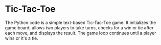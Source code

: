 # Tic-Tac-Toe
The Python code is a simple text-based Tic-Tac-Toe game. It initializes the game board, allows two players to take turns, checks for a win or tie after each move, and displays the result. The game loop continues until a player wins or it's a tie.
